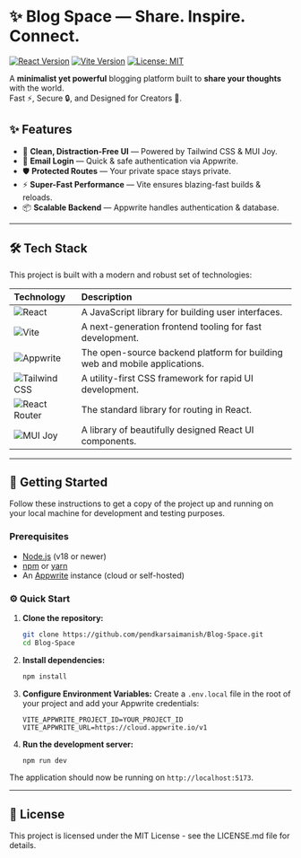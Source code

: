 # ✨ Blog Space — Share. Inspire. Connect.

[![React Version][react-badge]][react-url]
[![Vite Version][vite-badge]][vite-url]
[![License: MIT][license-badge]][license-url]

A **minimalist yet powerful** blogging platform built to **share your thoughts** with the world.  
Fast ⚡, Secure 🔒, and Designed for Creators 🎨.

## ✨ Features

- 🎯 **Clean, Distraction-Free UI** — Powered by Tailwind CSS & MUI Joy.  
- 🔐 **Email Login** — Quick & safe authentication via Appwrite.  
- 🛡 **Protected Routes** — Your private space stays private.  
- ⚡ **Super-Fast Performance** — Vite ensures blazing-fast builds & reloads.  
- 📦 **Scalable Backend** — Appwrite handles authentication & database.

---

## 🛠️ Tech Stack

This project is built with a modern and robust set of technologies:

| Technology                       | Description                                                                |
| :------------------------------- | :------------------------------------------------------------------------- |
| ![React][react-shield]           | A JavaScript library for building user interfaces.                         |
| ![Vite][vite-shield]             | A next-generation frontend tooling for fast development.                   |
| ![Appwrite][appwrite-shield]     | The open-source backend platform for building web and mobile applications. |
| ![Tailwind CSS][tailwind-shield] | A utility-first CSS framework for rapid UI development.                    |
| ![React Router][router-shield]   | The standard library for routing in React.                                 |
| ![MUI Joy][mui-shield]           | A library of beautifully designed React UI components.                     |

---

## 🚀 Getting Started

Follow these instructions to get a copy of the project up and running on your local machine for development and testing purposes.

### Prerequisites

- [Node.js](https://nodejs.org/) (v18 or newer)
- [npm](https://www.npmjs.com/) or [yarn](https://yarnpkg.com/)
- An [Appwrite](https://appwrite.io/) instance (cloud or self-hosted)

### ⚙️ Quick Start

1.  **Clone the repository:**

    ```sh
    git clone https://github.com/pendkarsaimanish/Blog-Space.git
    cd Blog-Space
    ```

2.  **Install dependencies:**

    ```sh
    npm install
    ```


3.  **Configure Environment Variables:**
    Create a `.env.local` file in the root of your project and add your Appwrite credentials:

    ```env
    VITE_APPWRITE_PROJECT_ID=YOUR_PROJECT_ID
    VITE_APPWRITE_URL=https://cloud.appwrite.io/v1
    ```

5.  **Run the development server:**
    ```sh
    npm run dev
    ```

The application should now be running on `http://localhost:5173`.

---

## 📄 License

This project is licensed under the MIT License - see the LICENSE.md file for details.

<!-- MARKDOWN BADGES & LINKS -->

[react-badge]: https://img.shields.io/badge/React-18.2.0-61DAFB?style=for-the-badge&logo=react&logoColor=black
[react-url]: https://reactjs.org/
[vite-badge]: https://img.shields.io/badge/Vite-4.4.5-646CFF?style=for-the-badge&logo=vite&logoColor=white
[vite-url]: https://vitejs.dev/
[license-badge]: https://img.shields.io/badge/License-MIT-yellow.svg?style=for-the-badge
[license-url]: https://opensource.org/licenses/MIT
[react-shield]: https://img.shields.io/badge/React-61DAFB?style=flat&logo=react&logoColor=black
[vite-shield]: https://img.shields.io/badge/Vite-646CFF?style=flat&logo=vite&logoColor=white
[appwrite-shield]: https://img.shields.io/badge/Appwrite-F02E65?style=flat&logo=appwrite&logoColor=white
[tailwind-shield]: https://img.shields.io/badge/Tailwind_CSS-06B6D4?style=flat&logo=tailwindcss&logoColor=white
[router-shield]: https://img.shields.io/badge/React_Router-CA4245?style=flat&logo=react-router&logoColor=white
[mui-shield]: https://img.shields.io/badge/MUI_Joy-007FFF?style=flat&logo=mui&logoColor=white
